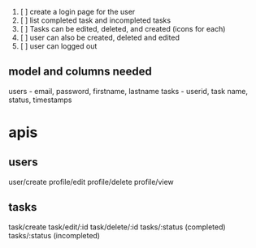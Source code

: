 1. [ ] create a login page for the user
2. [ ] list completed task and incompleted tasks
3. [ ] Tasks can be edited, deleted, and created (icons for each)
4. [ ] user can also be created, deleted and edited 
5. [ ] user can logged out

## model and columns needed

users - email, password, firstname, lastname
tasks - userid, task name, status, timestamps

# apis

## users 
user/create
profile/edit
profile/delete
profile/view

## tasks
task/create
task/edit/:id 
task/delete/:id
tasks/:status (completed)
tasks/:status (incompleted)



